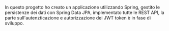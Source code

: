 In questo progetto ho creato un applicazione utilizzando Spring, gestito le persistenze dei dati con Spring Data JPA, implementato tutte le REST API, la parte sull'autenzticazione e autorizzazione dei JWT token è in fase di sviluppo. 
